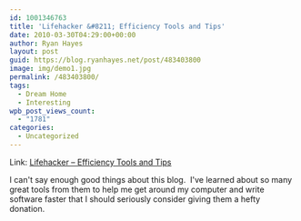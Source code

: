 ```yaml
---
id: 1001346763
title: 'Lifehacker &#8211; Efficiency Tools and Tips'
date: 2010-03-30T04:29:00+00:00
author: Ryan Hayes
layout: post
guid: https://blog.ryanhayes.net/post/483403800
image: img/demo1.jpg
permalink: /483403800/
tags:
  - Dream Home
  - Interesting
wpb_post_views_count:
  - "1781"
categories:
  - Uncategorized
---
```

Link: [Lifehacker &#8211; Efficiency Tools and Tips](https://www.lifehacker.com)

I can't say enough good things about this blog.  I've learned about so many great tools from them to help me get around my computer and write software faster that I should seriously consider giving them a hefty donation.